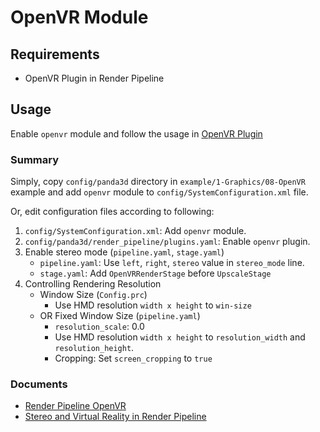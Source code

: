 # OpenVR Module

## Requirements
- OpenVR Plugin in Render Pipeline



## Usage
Enable `openvr` module and follow the usage in
[OpenVR Plugin](https://github.com/bluekyu/rpcpp_plugins/tree/master/openvr)

### Summary
Simply, copy `config/panda3d` directory in `example/1-Graphics/08-OpenVR` example and
add `openvr` module to `config/SystemConfiguration.xml` file.

Or, edit configuration files according to following:

1. `config/SystemConfiguration.xml`: Add `openvr` module.
2. `config/panda3d/render_pipeline/plugins.yaml`: Enable `openvr` plugin.
3. Enable stereo mode (`pipeline.yaml`, `stage.yaml`)
   - `pipeline.yaml`: Use `left`, `right`, `stereo` value in `stereo_mode` line.
   - `stage.yaml`: Add `OpenVRRenderStage` before `UpscaleStage`
4. Controlling Rendering Resolution
   - Window Size (`Config.prc`)
     - Use HMD resolution `width x height` to `win-size`
   - OR Fixed Window Size (`pipeline.yaml`)
     - `resolution_scale`: 0.0
     - Use HMD resolution `width x height` to `resolution_width` and `resolution_height`.
     - Cropping: Set `screen_cropping` to `true`

### Documents
- [Render Pipeline OpenVR](https://github.com/bluekyu/rpcpp_plugins/blob/master/openvr/docs/openvr.md)
- [Stereo and Virtual Reality in Render Pipeline](https://github.com/bluekyu/render_pipeline_cpp/blob/master/docs/ko_kr/rendering/stereo-and-vr.md)
